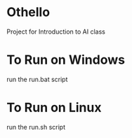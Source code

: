# Othello
Project for Introduction to AI class

# To Run on Windows
run the run.bat script

# To Run on Linux
run the run.sh script
